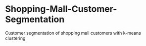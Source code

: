 # Shopping-Mall-Customer-Segmentation
Customer segmentation of shopping mall customers with k-means clustering
